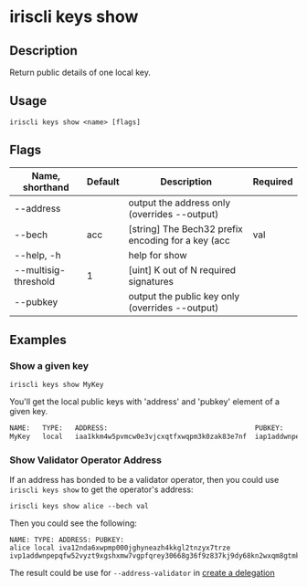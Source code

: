 # iriscli keys show

## Description

Return public details of one local key.

## Usage

```
iriscli keys show <name> [flags]
```

## Flags

| Name, shorthand      | Default           | Description                                                    | Required |
| -------------------- | ----------------- | -------------------------------------------------------------- | -------- |
| --address            |                   | output the address only (overrides --output)                   |          |
| --bech               | acc               | [string] The Bech32 prefix encoding for a key (acc|val|cons)   |          |
| --help, -h           |                   | help for show                                                  |          |
| --multisig-threshold | 1                 | [uint] K out of N required signatures                          |          |
| --pubkey             |                   | output the public key only (overrides --output)                |          |

## Examples

### Show a given key

```shell
iriscli keys show MyKey
```

You'll get the local public keys with 'address' and 'pubkey' element of a given key.

```txt
NAME:	TYPE:	ADDRESS:						            PUBKEY:
MyKey	local	iaa1kkm4w5pvmcw0e3vjcxqtfxwqpm3k0zak83e7nf	iap1addwnpepq0gsl90v9dgac3r9hzgz53ul5ml5ynq89ax9x8qs5jgv5z5vyssskzc7exa
```

### Show Validator Operator Address

If an address has bonded to be a validator operator, then you could use `iriscli keys show` to get the operator's 
address:

```$xslt
iriscli keys show alice --bech val
```

Then you could see the following:
```$xslt
NAME: TYPE: ADDRESS: PUBKEY:
alice local iva12nda6xwpmp000jghyneazh4kkgl2tnzyx7trze ivp1addwnpepqfw52vyzt9xgshxmw7vgpfqrey30668g36f9z837kj9dy68kn2wxqm8gtmk
```

The result could be use for `--address-validator` in [create a delegation](../stake/delegate.md)